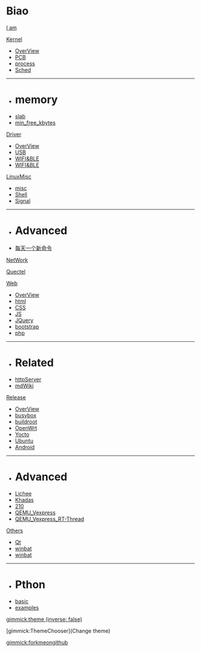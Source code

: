 # Biao

[I am](index.md)

[Kernel]()

  * [OverView](Kernel/OverView.md)
  * [PCB](Kernel/PCB.md)
  * [process](Kernel/process.md)
  * [Sched](Kernel/Sched.md)
  - - - -
  * # memory
  * [slab](Kernel/slab.md)
  * [min_free_kbytes](Kernel/min_free_kbytes.md)

[Driver]()

  * [OverView](Driver/OverView.md)
  * [USB](Driver/USB.md)
  * [WIFI&BLE](Driver/WIFI_BT.md)
  * [WIFI&BLE](Driver/PM.md)

[LinuxMisc]()

  * [misc](MISC/misc.md)
  * [Shell](MISC/linuxshell.md)
  * [Signal](MISC/Signal.md)
  - - - -
  * # Advanced
  * [每天一个新命令](MISC/everydataCMD.md)


[NetWork](network.md)

[Quectel](quectel.md)


[Web]()

  * [OverView](Web/OverView.md)
  * [html](Web/HTML.md)
  * [CSS](Web/CSS.md)
  * [JS](Web/JS.md)
  * [JQuery](Web/JQuery.md)
  * [bootstrap](Web/BootStrap.md)
  * [php](Web/PHP.md)
  - - - -
  * # Related
  * [httpServer](Web/pyHttpServer.md)
  * [mdWiki](Web/mdWiki.md)

[Release]()

  * [OverView](LinuxRelease/OverView.md)
  * [busybox](LinuxRelease/busybox.md)
  * [buildroot](LinuxRelease/buildroot.md)
  * [OpenWrt](LinuxRelease/OpenWrt.md)
  * [Yocto](LinuxRelease/Yocto.md)
  * [Ubuntu](LinuxRelease/Ubuntu.md)
  * [Android](LinuxRelease/Android.md)
  - - - -
  * # Advanced
  * [Lichee](LinuxRelease/licheezero.md)
  * [Khadas](LinuxRelease/Khadas.md)
  * [210](LinuxRelease/210.md)
  * [QEMU_Vexpress](LinuxRelease/Vexpress.md)
  * [QEMU_Vexpress_RT-Thread](LinuxRelease/Vexpress_RT-Thread.md)

[Others]()

  * [Qt](Others/Qt.md)
  * [winbat](Others/winbat.md)
  * [winbat](Others/SystemV.md)
  - - - -
   * # Pthon
   * [basic](Others/Python/pybasic.md)
   * [examples](Others/Python/useful_example.md)


[gimmick:theme (inverse: false)](spacelab)

[gimmick:ThemeChooser](Change theme)

[gimmick:forkmeongithub](http://github.com/QuectelWB/myStudy/)

<!-- counter pixel for counting visitors -->
<!-- <img src="http://stats.markdown.io/mdwiki_info.gif" style="display:none;"/> -->

<script>
$(document).ready(function() {
  $.md.stage('all_ready').subscribe(function (done) {
    var warning="";
    warning+="ATTENTION: This is the unstable MDwiki website. For documentation of the latest stable ";
    warning+="MDwiki please see <a href='http://www.mdwiki.info'>the stable documentation.</a>";

    $('#md-content').prepend($('<div class="alert alert-danger">' + warning + '</div>'));
    done();
  });
});
</script>

<script type="text/javascript">

  var _gaq = _gaq || [];
  _gaq.push(['_setAccount', 'UA-44627253-1']);
  _gaq.push(['_trackPageview']);

  (function() {
    var ga = document.createElement('script'); ga.type = 'text/javascript'; ga.async = true;
    ga.src = ('https:' == document.location.protocol ? 'https://ssl' : 'http://www') + '.google-analytics.com/ga.js';
    var s = document.getElementsByTagName('script')[0]; s.parentNode.insertBefore(ga, s);
  })();

</script>

